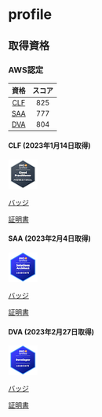 # profile

## 取得資格

### AWS認定

| 資格 | スコア |
| :---: | :---: |
| [CLF](#clf-2023年1月14日取得) |  825 |
| [SAA](#saa-2023年2月4日取得) | 777|
| [DVA](#dva-2023年2月27日取得) | 804 |

#### CLF (2023年1月14日取得)

![image](https://github.com/Shintaro-Abe/Shintaro-Abe/blob/8672bc1a78ff1b57f738843322a6d0bc0bd76115/aws-certified-cloud-practitioner%20.png)         

[バッジ](https://www.credly.com/badges/dff9dcb0-4448-4827-bb3b-3d11e9730721/public_url)        

[証明書](https://github.com/Shintaro-Abe/Shintaro-Abe/blob/923965fbb50e06533e9a767b3a2f9fa5f450abc6/AWS%20Certified%20Cloud%20Practitioner%20certificate.pdf)


#### SAA (2023年2月4日取得)

![image](https://github.com/Shintaro-Abe/Shintaro-Abe/blob/8bb3ab7c86e2c4f3e33801f89a8c651390cc8def/aws-certified-solutions-architect-associate.png)

[バッジ](https://www.credly.com/badges/acd6ba7b-aa72-47d0-b553-52f6713a455d/public_url) 

[証明書](https://github.com/Shintaro-Abe/Shintaro-Abe/blob/8bb3ab7c86e2c4f3e33801f89a8c651390cc8def/AWS%20Certified%20Solutions%20Architect%20-%20Associate%20certificate.pdf)


#### DVA (2023年2月27日取得)

![image](https://github.com/Shintaro-Abe/Shintaro-Abe/blob/3d434e7f1217a132ca39b3aee7fd1df50c7defa7/aws-certified-developer-associate.png)

[バッジ](https://www.credly.com/badges/0a5c704d-f923-438b-8e24-dbb55b816121/public_url) 

[証明書](https://github.com/Shintaro-Abe/Shintaro-Abe/blob/3d434e7f1217a132ca39b3aee7fd1df50c7defa7/AWS%20Certified%20Developer%20-%20Associate%20certificate.pdf)
